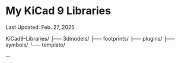 # My KiCad 9 Libraries

Last Updated: Feb. 27, 2025

KiCad9-Libraries/
├── 3dmodels/
├── footprints/
├── plugins/
├── symbols/
└── template/

--
